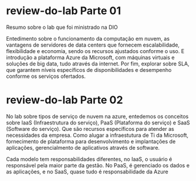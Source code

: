 # review-do-lab Parte 01
Resumo sobre o lab que foi ministrado na DIO

Entedimento sobre o funcionamento da computação em nuvem, as vantagens de servidores de data centers que fornecem escalabilidade, flexibilidade e economia, sendo os recursos ajustados conforme o uso.
E introdução a plataforma Azure da Microsoft, com máquinas virtuais e soluções de big data, tudo através da internet.
Por fim, explorar sobre SLA, que garantem níveis específicos de disponibilidades e desempenho conforme os serviços ofertados.

# review-do-lab Parte 02

No lab sobre tipos de serviço de nuvem na azure, entedemos os conceitos sobre IaaS (Infraestrutura do serviço), PaaS (Plataforma do serviço) e SaaS (Software do serviço). Que são recursos específicos para atender as necessidades da empresa. Como alugar a infraestutura de Ti da Microsoft, fornecimento de plataforma para desenvolvimento e implantações de aplicações, gerencialmento de aplicativos através de software.

Cada modelo tem responsabilidades diferentes, no IaaS, o usuário é responsável pela maior parte da gestão. No PaaS, é gerenciado os dados e as aplicações, e no SaaS, quase tudo é responsabilidade da Azure
